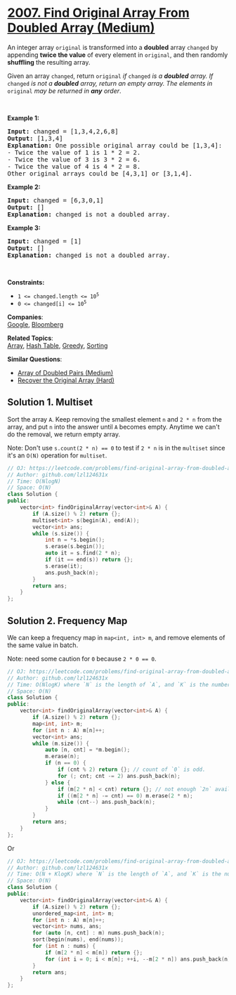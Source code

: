# [2007. Find Original Array From Doubled Array (Medium)](https://leetcode.com/problems/find-original-array-from-doubled-array/)

<p>An integer array <code>original</code> is transformed into a <strong>doubled</strong> array <code>changed</code> by appending <strong>twice the value</strong> of every element in <code>original</code>, and then randomly <strong>shuffling</strong> the resulting array.</p>

<p>Given an array <code>changed</code>, return <code>original</code><em> if </em><code>changed</code><em> is a <strong>doubled</strong> array. If </em><code>changed</code><em> is not a <strong>doubled</strong> array, return an empty array. The elements in</em> <code>original</code> <em>may be returned in <strong>any</strong> order</em>.</p>

<p>&nbsp;</p>
<p><strong>Example 1:</strong></p>

<pre><strong>Input:</strong> changed = [1,3,4,2,6,8]
<strong>Output:</strong> [1,3,4]
<strong>Explanation:</strong> One possible original array could be [1,3,4]:
- Twice the value of 1 is 1 * 2 = 2.
- Twice the value of 3 is 3 * 2 = 6.
- Twice the value of 4 is 4 * 2 = 8.
Other original arrays could be [4,3,1] or [3,1,4].
</pre>

<p><strong>Example 2:</strong></p>

<pre><strong>Input:</strong> changed = [6,3,0,1]
<strong>Output:</strong> []
<strong>Explanation:</strong> changed is not a doubled array.
</pre>

<p><strong>Example 3:</strong></p>

<pre><strong>Input:</strong> changed = [1]
<strong>Output:</strong> []
<strong>Explanation:</strong> changed is not a doubled array.
</pre>

<p>&nbsp;</p>
<p><strong>Constraints:</strong></p>

<ul>
	<li><code>1 &lt;= changed.length &lt;= 10<sup>5</sup></code></li>
	<li><code>0 &lt;= changed[i] &lt;= 10<sup>5</sup></code></li>
</ul>


**Companies**:  
[Google](https://leetcode.com/company/google), [Bloomberg](https://leetcode.com/company/bloomberg)

**Related Topics**:  
[Array](https://leetcode.com/tag/array/), [Hash Table](https://leetcode.com/tag/hash-table/), [Greedy](https://leetcode.com/tag/greedy/), [Sorting](https://leetcode.com/tag/sorting/)

**Similar Questions**:
* [Array of Doubled Pairs (Medium)](https://leetcode.com/problems/array-of-doubled-pairs/)
* [Recover the Original Array (Hard)](https://leetcode.com/problems/recover-the-original-array/)

## Solution 1. Multiset 

Sort the array `A`. Keep removing the smallest element `n` and `2 * n` from the array, and put `n` into the answer until `A` becomes empty. Anytime we can't do the removal, we return empty array.

Note: Don't use `s.count(2 * n) == 0` to test if `2 * n` is in the `multiset` since it's an `O(N)` operation for `multiset`.

```cpp
// OJ: https://leetcode.com/problems/find-original-array-from-doubled-array/
// Author: github.com/lzl124631x
// Time: O(NlogN)
// Space: O(N)
class Solution {
public:
    vector<int> findOriginalArray(vector<int>& A) {
        if (A.size() % 2) return {};
        multiset<int> s(begin(A), end(A));
        vector<int> ans;
        while (s.size()) {
            int n = *s.begin();
            s.erase(s.begin());
            auto it = s.find(2 * n);
            if (it == end(s)) return {};
            s.erase(it);
            ans.push_back(n);
        }
        return ans;
    }
};
```

## Solution 2. Frequency Map

We can keep a frequency map in `map<int, int> m`, and remove elements of the same value in batch.

Note: need some caution for `0` because `2 * 0 == 0`.

```cpp
// OJ: https://leetcode.com/problems/find-original-array-from-doubled-array/
// Author: github.com/lzl124631x
// Time: O(NlogK) where `N` is the length of `A`, and `K` is the number of unique elements in `A`
// Space: O(N)
class Solution {
public:
    vector<int> findOriginalArray(vector<int>& A) {
        if (A.size() % 2) return {};
        map<int, int> m;
        for (int n : A) m[n]++;
        vector<int> ans;
        while (m.size()) {
            auto [n, cnt] = *m.begin();
            m.erase(n);
            if (n == 0) {
                if (cnt % 2) return {}; // count of `0` is odd.
                for (; cnt; cnt -= 2) ans.push_back(n);
            } else {
                if (m[2 * n] < cnt) return {}; // not enough `2n` available.
                if ((m[2 * n] -= cnt) == 0) m.erase(2 * n);
                while (cnt--) ans.push_back(n);
            }
        }
        return ans;
    }
};
```

Or

```cpp
// OJ: https://leetcode.com/problems/find-original-array-from-doubled-array/
// Author: github.com/lzl124631x
// Time: O(N + KlogK) where `N` is the length of `A`, and `K` is the number of unique elements in `A`
// Space: O(N)
class Solution {
public:
    vector<int> findOriginalArray(vector<int>& A) {
        if (A.size() % 2) return {};
        unordered_map<int, int> m;
        for (int n : A) m[n]++;
        vector<int> nums, ans;
        for (auto [n, cnt] : m) nums.push_back(n);
        sort(begin(nums), end(nums));
        for (int n : nums) {
            if (m[2 * n] < m[n]) return {};
            for (int i = 0; i < m[n]; ++i, --m[2 * n]) ans.push_back(n);
        }
        return ans;
    }
};
```